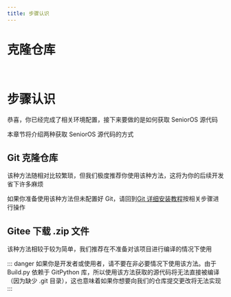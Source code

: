 ```yaml
---
title: 步骤认识
---
```

# 克隆仓库

<br>

# 步骤认识

恭喜，你已经完成了相关环境配置，接下来要做的是如何获取 SeniorOS 源代码

本章节将介绍两种获取 SeniorOS 源代码的方式

## Git 克隆仓库

该种方法随相对比较繁琐，但我们极度推荐你使用该种方法，这将为你的后续开发省下许多麻烦

如果你准备使用该种方法但未配置好 Git，请回到[Git 详细安装教程](/docs/initall#安装-git)按相关步骤进行操作

## Gitee 下载 .zip 文件

该种方法相较于较为简单，我们推荐在不准备对该项目进行编译的情况下使用

::: danger
如果你是开发者或使用者，请不要在非必要情况下使用该方法。由于 Build.py 依赖于 GitPython 库，所以使用该方法获取的源代码将无法直接被编译（因为缺少 .git 目录），这也意味着如果你想要向我们的仓库提交更改将无法实现
:::